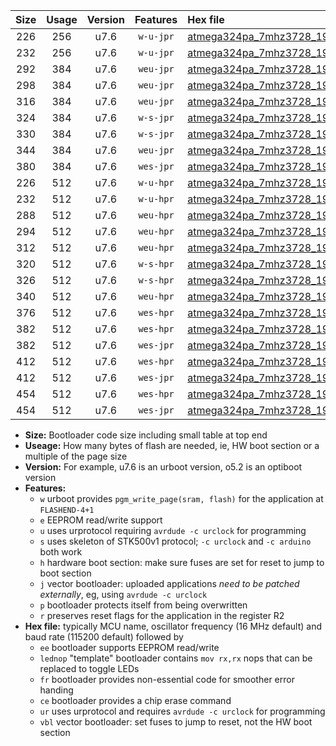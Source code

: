 |Size|Usage|Version|Features|Hex file|
|:-:|:-:|:-:|:-:|:--|
|226|256|u7.6|`w-u-jpr`|[atmega324pa_7mhz3728_19200bps_ur_vbl.hex](https://raw.githubusercontent.com/stefanrueger/urboot/main/atmega324pa_7mhz3728_19200bps_ur_vbl.hex)|
|232|256|u7.6|`w-u-jpr`|[atmega324pa_7mhz3728_19200bps_lednop_ur_vbl.hex](https://raw.githubusercontent.com/stefanrueger/urboot/main/atmega324pa_7mhz3728_19200bps_lednop_ur_vbl.hex)|
|292|384|u7.6|`weu-jpr`|[atmega324pa_7mhz3728_19200bps_ee_ur_vbl.hex](https://raw.githubusercontent.com/stefanrueger/urboot/main/atmega324pa_7mhz3728_19200bps_ee_ur_vbl.hex)|
|298|384|u7.6|`weu-jpr`|[atmega324pa_7mhz3728_19200bps_ee_lednop_ur_vbl.hex](https://raw.githubusercontent.com/stefanrueger/urboot/main/atmega324pa_7mhz3728_19200bps_ee_lednop_ur_vbl.hex)|
|316|384|u7.6|`weu-jpr`|[atmega324pa_7mhz3728_19200bps_ee_lednop_fr_ur_vbl.hex](https://raw.githubusercontent.com/stefanrueger/urboot/main/atmega324pa_7mhz3728_19200bps_ee_lednop_fr_ur_vbl.hex)|
|324|384|u7.6|`w-s-jpr`|[atmega324pa_7mhz3728_19200bps_vbl.hex](https://raw.githubusercontent.com/stefanrueger/urboot/main/atmega324pa_7mhz3728_19200bps_vbl.hex)|
|330|384|u7.6|`w-s-jpr`|[atmega324pa_7mhz3728_19200bps_lednop_vbl.hex](https://raw.githubusercontent.com/stefanrueger/urboot/main/atmega324pa_7mhz3728_19200bps_lednop_vbl.hex)|
|344|384|u7.6|`weu-jpr`|[atmega324pa_7mhz3728_19200bps_ee_lednop_fr_ce_ur_vbl.hex](https://raw.githubusercontent.com/stefanrueger/urboot/main/atmega324pa_7mhz3728_19200bps_ee_lednop_fr_ce_ur_vbl.hex)|
|380|384|u7.6|`wes-jpr`|[atmega324pa_7mhz3728_19200bps_ee_vbl.hex](https://raw.githubusercontent.com/stefanrueger/urboot/main/atmega324pa_7mhz3728_19200bps_ee_vbl.hex)|
|226|512|u7.6|`w-u-hpr`|[atmega324pa_7mhz3728_19200bps_ur.hex](https://raw.githubusercontent.com/stefanrueger/urboot/main/atmega324pa_7mhz3728_19200bps_ur.hex)|
|232|512|u7.6|`w-u-hpr`|[atmega324pa_7mhz3728_19200bps_lednop_ur.hex](https://raw.githubusercontent.com/stefanrueger/urboot/main/atmega324pa_7mhz3728_19200bps_lednop_ur.hex)|
|288|512|u7.6|`weu-hpr`|[atmega324pa_7mhz3728_19200bps_ee_ur.hex](https://raw.githubusercontent.com/stefanrueger/urboot/main/atmega324pa_7mhz3728_19200bps_ee_ur.hex)|
|294|512|u7.6|`weu-hpr`|[atmega324pa_7mhz3728_19200bps_ee_lednop_ur.hex](https://raw.githubusercontent.com/stefanrueger/urboot/main/atmega324pa_7mhz3728_19200bps_ee_lednop_ur.hex)|
|312|512|u7.6|`weu-hpr`|[atmega324pa_7mhz3728_19200bps_ee_lednop_fr_ur.hex](https://raw.githubusercontent.com/stefanrueger/urboot/main/atmega324pa_7mhz3728_19200bps_ee_lednop_fr_ur.hex)|
|320|512|u7.6|`w-s-hpr`|[atmega324pa_7mhz3728_19200bps.hex](https://raw.githubusercontent.com/stefanrueger/urboot/main/atmega324pa_7mhz3728_19200bps.hex)|
|326|512|u7.6|`w-s-hpr`|[atmega324pa_7mhz3728_19200bps_lednop.hex](https://raw.githubusercontent.com/stefanrueger/urboot/main/atmega324pa_7mhz3728_19200bps_lednop.hex)|
|340|512|u7.6|`weu-hpr`|[atmega324pa_7mhz3728_19200bps_ee_lednop_fr_ce_ur.hex](https://raw.githubusercontent.com/stefanrueger/urboot/main/atmega324pa_7mhz3728_19200bps_ee_lednop_fr_ce_ur.hex)|
|376|512|u7.6|`wes-hpr`|[atmega324pa_7mhz3728_19200bps_ee.hex](https://raw.githubusercontent.com/stefanrueger/urboot/main/atmega324pa_7mhz3728_19200bps_ee.hex)|
|382|512|u7.6|`wes-hpr`|[atmega324pa_7mhz3728_19200bps_ee_lednop.hex](https://raw.githubusercontent.com/stefanrueger/urboot/main/atmega324pa_7mhz3728_19200bps_ee_lednop.hex)|
|382|512|u7.6|`wes-jpr`|[atmega324pa_7mhz3728_19200bps_ee_lednop_vbl.hex](https://raw.githubusercontent.com/stefanrueger/urboot/main/atmega324pa_7mhz3728_19200bps_ee_lednop_vbl.hex)|
|412|512|u7.6|`wes-hpr`|[atmega324pa_7mhz3728_19200bps_ee_lednop_fr.hex](https://raw.githubusercontent.com/stefanrueger/urboot/main/atmega324pa_7mhz3728_19200bps_ee_lednop_fr.hex)|
|412|512|u7.6|`wes-jpr`|[atmega324pa_7mhz3728_19200bps_ee_lednop_fr_vbl.hex](https://raw.githubusercontent.com/stefanrueger/urboot/main/atmega324pa_7mhz3728_19200bps_ee_lednop_fr_vbl.hex)|
|454|512|u7.6|`wes-hpr`|[atmega324pa_7mhz3728_19200bps_ee_lednop_fr_ce.hex](https://raw.githubusercontent.com/stefanrueger/urboot/main/atmega324pa_7mhz3728_19200bps_ee_lednop_fr_ce.hex)|
|454|512|u7.6|`wes-jpr`|[atmega324pa_7mhz3728_19200bps_ee_lednop_fr_ce_vbl.hex](https://raw.githubusercontent.com/stefanrueger/urboot/main/atmega324pa_7mhz3728_19200bps_ee_lednop_fr_ce_vbl.hex)|

- **Size:** Bootloader code size including small table at top end
- **Useage:** How many bytes of flash are needed, ie, HW boot section or a multiple of the page size
- **Version:** For example, u7.6 is an urboot version, o5.2 is an optiboot version
- **Features:**
  + `w` urboot provides `pgm_write_page(sram, flash)` for the application at `FLASHEND-4+1`
  + `e` EEPROM read/write support
  + `u` uses urprotocol requiring `avrdude -c urclock` for programming
  + `s` uses skeleton of STK500v1 protocol; `-c urclock` and `-c arduino` both work
  + `h` hardware boot section: make sure fuses are set for reset to jump to boot section
  + `j` vector bootloader: uploaded applications *need to be patched externally*, eg, using `avrdude -c urclock`
  + `p` bootloader protects itself from being overwritten
  + `r` preserves reset flags for the application in the register R2
- **Hex file:** typically MCU name, oscillator frequency (16 MHz default) and baud rate (115200 default) followed by
  + `ee` bootloader supports EEPROM read/write
  + `lednop` "template" bootloader contains `mov rx,rx` nops that can be replaced to toggle LEDs
  + `fr` bootloader provides non-essential code for smoother error handing
  + `ce` bootloader provides a chip erase command
  + `ur` uses urprotocol and requires `avrdude -c urclock` for programming
  + `vbl` vector bootloader: set fuses to jump to reset, not the HW boot section
